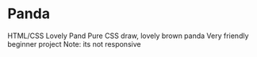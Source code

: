 # Panda
HTML/CSS Lovely Pand
Pure CSS draw, lovely brown panda 
Very friendly beginner project
Note: its not responsive
